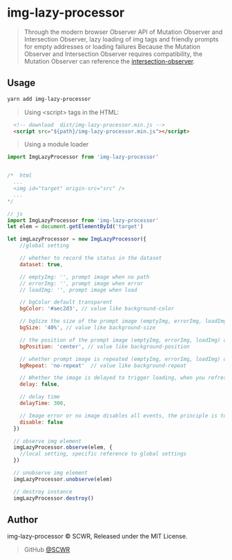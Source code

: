 # img-lazy-processor

> Through the modern browser Observer API of Mutation Observer and Intersection Observer, lazy loading of img tags and friendly prompts for empty addresses or loading failures
> Because the Mutation Observer and Intersection Observer requires compatibility, the Mutation Observer can reference the [intersection-observer](https://www.npmjs.com/package/intersection-observer).

## Usage

```bash
yarn add img-lazy-processor
```

> Using \<script> tags in the HTML:

```html
  <!-- download  dist/img-lazy-processor.min.js -->
  <script src="${path}/img-lazy-processor.min.js"></script>
```

> Using a module loader

```js
import ImgLazyProcessor from 'img-lazy-processor'
```

```js

/*  html
  ...
  <img id="target" origin-src="src" />
  ...
*/

// js
import ImgLazyProcessor from 'img-lazy-processor'
let elem = document.getElementById('target')

let imgLazyProcessor = new ImgLazyProcessor({
    //global setting

    // whether to record the status in the dataset
    dataset: true,

    // emptyImg: '', prompt image when no path
    // errorImg: '', prompt image when error
    // loadImg: '', prompt image when load

    // bgColor default transparent
    bgColor: '#aec2d3', // value like background-color

    // bgSize the size of the prompt image (emptyImg, errorImg, loadImg) default 50%
    bgSize: '40%', // value like background-size

    // the position of the prompt image (emptyImg, errorImg, loadImg) default center
    bgPosition: 'center', // value like background-position

    // whether prompt image is repeated (emptyImg, errorImg, loadImg) default no-repeat
    bgRepeat: 'no-repeat'  // value like background-repeat

    // Whether the image is delayed to trigger loading, when you refresh the list quickly, you don't want to waste resources to load the image that was brushed past.
    delay: false,

    // delay time
    delayTime: 300,

    // Image error or no image disables all events, the principle is to add 'pointer-events: none;' to the element
    disable: false
  })

  // observe img element
  imgLazyProcessor.observe(elem, {
    //local setting, specific reference to global settings
  })

  // unobserve img element
  imgLazyProcessor.unobserve(elem)

  // destroy instance
  imgLazyProcessor.destroy()

```

## Author

img-lazy-processor &copy; SCWR, Released under the MIT License.

> GitHub [@SCWR](https://github.com/SCWR)
